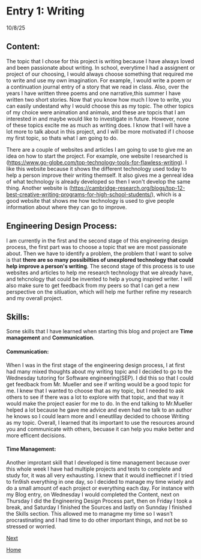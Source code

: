 # Entry 1: Writing
10/8/25

## Content:

The topic that I chose for this project is writing because I have always loved and been passionate about writing. In school, everytime I had a assignent or project of our choosing, I would always choose something that required me to write and use my own imagination. For example, I would write a poem or a continuation journal entry of a story that we read in class. Also, over the years I have written three poems and one narrative,this summer I have written two short stories. Now that you know how much I love to write, you can  easily undestand why I would choose this as my topic. The other topics of my choice were animation and animals, and these are topcis that I am interested in and maybe would like to investigate in future. However, none of these topics excite me as much as writing does. I know that I will have a lot more to talk about in this project, and I will be more motivated if I choose my first topic, so thats what I am going to do. 

There are a couple of websites and articles I am going to use to give me an idea on how to start the project. For example, one website I researched is (https://www.go-globe.com/top-technology-tools-for-flawless-writing). I like this website because it shows the different technology used today to help a person improve their writing themself. It also gives me a genreal idea of what technology is already developed so then I won't develop the same thing. Another website is (https://cambridge-research.org/blogs/top-12-best-creative-writing-programs-for-high-school-students/), which is a good website that shows me how technology is used to give people information about where they can go to improve. 



## Engineering Design Process: 

I am currently in the first and the second stage of this engineering design process, the first part was to choose a topic that we are most passionate about. Then we have to identify a problem, the problem that I want to solve is that **there are so many possibilties of unexplored technology that could help improve a person's writing**. The second stage of this process is to use websites and articles to help me research technology that we already have, and tehcnology that could be invented to help a young inspired writer. I will also make sure to get feedback from my peers so that I can get a new perspective on the sitiuation, which will help me further refine my research and my overall project. 


## Skills: 

Some skills that I have learned when starting this blog and project are **Time management** and **Communication**.

#### Communication:
When I was in the first stage of the engineering design process, I at first had many mixed thoughts about my writing topic and I decided to go to  the Wednesday tutoring for Software engineering(SEP). I did this so that I could get feedback from Mr. Mueller and see if writing would be a good topic for me. I knew that I wanted to choose that as my topic, but I needed to ask others to see if there was a lot to explore with that topic, and that way it would make the project easier for me to do. In the end talking to Mr.Mueller helped a lot because he gave me advice and even had me talk to an author he knows so I could learn more and I eneutlllay decided to choose Writing as my topic.  Overall, I learned that its important to use the resources around you and communicate with others, becuase it can help you make better and more efficent decisions. 

#### Time Management:
Another improtant skill that I developed is time management because over this whole week I have had multiple projects and tests to complete and study for, it was all very exhausting. I knew that it would ineffiecnet if I tried to fin9ish everything in one day, so I decided to manage my time wisely and do a small amount of each project or everything each day. For instance with my Blog entry, on Wednesday I would completed the Content, next on Thursday I did the Engineering Design Process part, then on Friday I took a break, and Saturday I finished the Sources and lastly on Sunnday I finished the Skills section.  This allowed me to managme my time so I wasn't procrastinating and I had time to do other important things, and not be so stressed or worried.

[Next](entry02.md)

[Home](../README.md)
